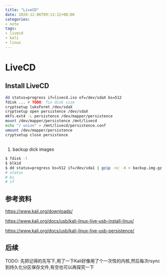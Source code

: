 ```yaml
---
title: "LiveCD"
date: 2020-12-06T09:13:12+08:00
categories:
- note
tags:
- livecd
- kali
- linux
---
```

# LiveCD



## Install LiveCD

```bash
dd status=progress if=livecd.iso of=/dev/sdaX bs=512
fdisk ... # TODO: fix disk size
cryptsetup luksFormt /dev/sdaX
cryptsetup open persistence /dev/sdaX
mkfs.ext4 -L persistence /dev/mapper/persistence
mount /dev/mapper/persistence /mnt/livecd
echo "/ union" > /mnt/livecd/persistence.conf
umount /dev/mapper/persistence
cryptsetup close persistence
```

##

1. backup dick images
```bash
$ fdisk -l
$ blkid
$ dd status=progress bs=512 if=/dev/sda1 | gzip -nc -6 > backup.img.gz
# status
# bs
# if
```




## 参考资料

https://www.kali.org/downloads/

https://www.kali.org/docs/usb/kali-linux-live-usb-install-linux/

https://www.kali.org/docs/usb/kali-linux-live-usb-persistence/



## 后续

TODO: 先把记得的先写下,用了一下Kali好像用了个一次性的内核,然后每次rsync到持久化分区保存文件,有空也可以再探究一下
